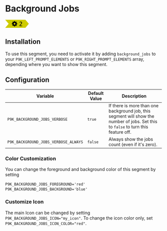 # Background Jobs

![](segment.png)

## Installation

To use this segment, you need to activate it by adding `background_jobs` to your
`P9K_LEFT_PROMPT_ELEMENTS` or `P9K_RIGHT_PROMPT_ELEMENTS` array, depending
where you want to show this segment.

## Configuration

| Variable | Default Value | Description |
|----------|---------------|-------------|
|`P9K_BACKGROUND_JOBS_VERBOSE`|`true`|If there is more than one background job, this segment will show the number of jobs. Set this to `false` to turn this feature off.|
`P9K_BACKGROUND_JOBS_VERBOSE_ALWAYS`|`false`|Always show the jobs count (even if it's zero).|

### Color Customization

You can change the foreground and background color of this segment by setting
```
P9K_BACKGROUND_JOBS_FOREGROUND='red'
P9K_BACKGROUND_JOBS_BACKGROUND='blue'
```

### Customize Icon

The main Icon can be changed by setting `P9K_BACKGROUND_JOBS_ICON="my_icon"`. To change the
icon color only, set `P9K_BACKGROUND_JOBS_ICON_COLOR="red"`.